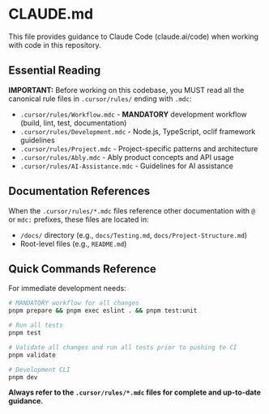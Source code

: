 # CLAUDE.md

This file provides guidance to Claude Code (claude.ai/code) when working with code in this repository.

## Essential Reading

**IMPORTANT:** Before working on this codebase, you MUST read all the canonical rule files in `.cursor/rules/` ending with `.mdc`:

- `.cursor/rules/Workflow.mdc` - **MANDATORY** development workflow (build, lint, test, documentation)
- `.cursor/rules/Development.mdc` - Node.js, TypeScript, oclif framework guidelines 
- `.cursor/rules/Project.mdc` - Project-specific patterns and architecture
- `.cursor/rules/Ably.mdc` - Ably product concepts and API usage
- `.cursor/rules/AI-Assistance.mdc` - Guidelines for AI assistance

## Documentation References

When the `.cursor/rules/*.mdc` files reference other documentation with `@` or `mdc:` prefixes, these files are located in:
- `/docs/` directory (e.g., `docs/Testing.md`, `docs/Project-Structure.md`)
- Root-level files (e.g., `README.md`)

## Quick Commands Reference

For immediate development needs:
```bash
# MANDATORY workflow for all changes
pnpm prepare && pnpm exec eslint . && pnpm test:unit

# Run all tests
pnpm test

# Validate all changes and run all tests prior to pushing to CI
pnpm validate

# Development CLI
pnpm dev
```

**Always refer to the `.cursor/rules/*.mdc` files for complete and up-to-date guidance.**